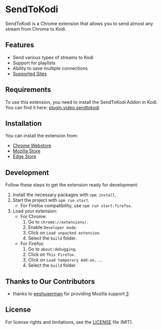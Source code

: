 # SendToKodi

SendToKodi is a Chrome extension that allows you to send almost any stream from Chrome to Kodi.

## Features

- Send various types of streams to Kodi
- Support for playlists
- Ability to save multiple connections
- [Supported Sites](https://rg3.github.io/youtube-dl/supportedsites.html)

## Requirements

To use this extension, you need to install the SendToKodi Addon in Kodi. You can find it here: [plugin.video.sendtokodi](https://github.com/firsttris/plugin.video.sendtokodi)

## Installation

You can install the extension from:
- [Chrome Webstore](https://chrome.google.com/webstore/detail/sendtokodi/gbcpfpcacakaadapjcdchbdmdnfbnbaf)
- [Mozilla Store](https://addons.mozilla.org/de/firefox/addon/sendtokodi/)
- [Edge Store](https://microsoftedge.microsoft.com/addons/detail/sendtokodi/cfaaejdnkempodfadjkjfblimmakeaij)

## Development

Follow these steps to get the extension ready for development:

1. Install the necessary packages with `npm install`.
2. Start the project with `npm run start`.
   - For Firefox compatibility, use `npm run start:firefox`.
3. Load your extension:
   - For Chrome:
     1. Go to `chrome://extensions/`.
     2. Enable `Developer mode`.
     3. Click on `Load unpacked extension`.
     4. Select the `build` folder.
   - For Firefox:
     1. Go to `about:debugging`.
     2. Click on `This Firefox`.
     3. Click on `Load temporary Add-on...`.
     4. Select the `build` folder.

## Thanks to Our Contributors

- thanks to [eeshugerman](https://github.com/eeshugerman) for providing Mozilla support [3](https://github.com/firsttris/chrome.sendtokodi/pull/3)

## License

For license rights and limitations, see the [LICENSE](LICENSE.md) file (MIT).
